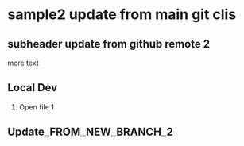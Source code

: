 # sample2 update from main git clis

## subheader update from github remote 2

more text

## Local Dev

1. Open file 1

## Update_FROM_NEW_BRANCH_2

